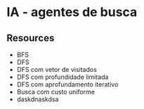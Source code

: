 # IA - agentes de busca

## Resources

- BFS
- DFS
- DFS com vetor de visitados
- DFS com profundidade limitada
- DFS com aprofundamento iterativo
- Busca com custo uniforme
- daskdnaskdsa